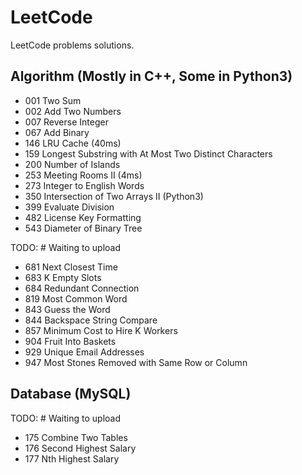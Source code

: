 
# LeetCode
LeetCode problems solutions.

## Algorithm (Mostly in C++, Some in Python3)
- 001 Two Sum<br>
- 002 Add Two Numbers<br>
- 007 Reverse Integer<br>
- 067 Add Binary<br>
- 146 LRU Cache (40ms)<br>
- 159 Longest Substring with At Most Two Distinct Characters<br>
- 200 Number of Islands<br>
- 253 Meeting Rooms II (4ms)<br>
- 273 Integer to English Words
- 350 Intersection of Two Arrays II (Python3)<br>
- 399 Evaluate Division<br>
- 482 License Key Formatting<br>
- 543 Diameter of Binary Tree<br>

TODO: # Waiting to upload<br>
- 681 Next Closest Time<br>
- 683 K Empty Slots<br>
- 684 Redundant Connection<br>
- 819 Most Common Word<br>
- 843 Guess the Word<br>
- 844 Backspace String Compare<br>
- 857 Minimum Cost to Hire K Workers<br>
- 904 Fruit Into Baskets<br>
- 929 Unique Email Addresses<br>
- 947 Most Stones Removed with Same Row or Column<br>

## Database (MySQL)
TODO: # Waiting to upload<br>
- 175 Combine Two Tables<br>
- 176 Second Highest Salary<br>
- 177 Nth Highest Salary<br>
